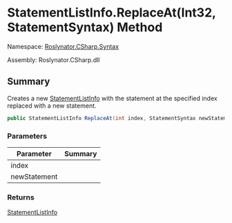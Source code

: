 # StatementListInfo\.ReplaceAt\(Int32, StatementSyntax\) Method

Namespace: [Roslynator.CSharp.Syntax](../../README.md)

Assembly: Roslynator\.CSharp\.dll

## Summary

Creates a new [StatementListInfo](../README.md) with the statement at the specified index replaced with a new statement\.

```csharp
public StatementListInfo ReplaceAt(int index, StatementSyntax newStatement)
```

### Parameters

| Parameter | Summary |
| --------- | ------- |
| index | |
| newStatement | |

### Returns

[StatementListInfo](../README.md)


